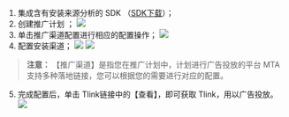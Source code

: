 1. 集成含有安装来源分析的 SDK （[SDK下载](http://mta.qq.com/mta/ctr_index/download)）；
2. 创建推广计划 ；
![](http://imgcache.tce.fsphere.cn/image/mc.qcloudimg.com/static/img/a79104e977236fc670f66e6fb27ad632/image.png)
3. 单击推广渠道配置进行相应的配置操作；
![](http://imgcache.tce.fsphere.cn/image/mc.qcloudimg.com/static/img/9e613f795e6f53f27a53c711d9f067c2/image.png)
4. 配置安装渠道；
![](http://imgcache.tce.fsphere.cn/image/mc.qcloudimg.com/static/img/0883aa19d049f3a942fda04f2273d0a5/image.png)
![](http://imgcache.tce.fsphere.cn/image/mc.qcloudimg.com/static/img/61b17800b7086046f4c5a8d7adf568e5/image.png)
>**注意：**
>【推广渠道】是指您在推广计划中，计划进行广告投放的平台 MTA 支持多种落地链接，您可以根据您的需要进行对应的配置。

5. 完成配置后，单击 Tlink链接中的【查看】，即可获取 Tlink，用以广告投放。 
![](http://imgcache.tce.fsphere.cn/image/mc.qcloudimg.com/static/img/1d61bf3806467532d0bb1d455af55d8e/image.png)
